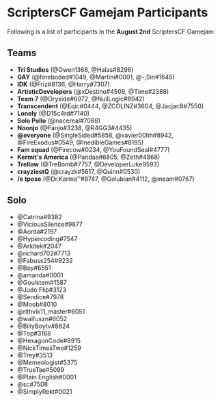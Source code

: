 # ScriptersCF Gamejam Participants

Following is a list of participants in the **August 2nd** ScriptersCF Gamejam:

## Teams
- **Tri Studios** (@Owen1366, @Halas#8296)
- **GAY** (@foreboded#1049, @Martini#0001, @-;Sin#1645)
- **IDK** (@Friz#8136, @Harry#7307)
- **ArtisticDevelopers** (@xDestino#4509, @Time#2388)
- **Team 7** (@Oryxide#6972, @NullLogic#8942)
- **Transcendent** (@Eqic#0444, @ZCOLINZ#3604, @Jacjac8#7550)
- **Lonely** (@D15c4rd#7140)
- **Solo Pollo** (@nacereal#7088)
- **Noonjo** (@Fanjo#3238, @R4GG3#4435)
- **@everyone** (@SingleSided#5858, @xavier00hh#8942, @FireExodus#0549, @InedibleGames#8195)
- **Fam squad** (@Firecow#0234, @YouFoundSeal#4777)
- **Kermit's America** (@Pandaa#6805, @Zeth#4868)
- **Trellow** (@TreBomb#7757, @DeveloperLuke9593)
- **crayziestQ** (@crayzk#5617, @Quinn#0530)
- **/e tpose** (@Dr.Karma™#8747, @Golubian#4112, @meam#0767)
  


## Solo
- @Catrina#9382
- @ViciousSilence#9877
- @Aorda#2197
- @Hypercoding#7547
- @Arkitek#2047
- @richard702#7713
- @Fabuss254#9232
- @Boy#6551
- @amanda#0001
- @Goulstem#1587
- @Judo Flip#3123
- @Sendice#7978
- @Moob#8010
- @rithvik11_master#6051
- @waifuszn#6052
- @BillyBoytv#8624
- @Top#3168
- @HexagonCode#8915
- @NickTimesTwo#1259
- @Trey#3513
- @Memeologist#5375
- @TrueTae#5099
- @Plain English#0001
- @sc#7508
- @SimplyRekt#0021